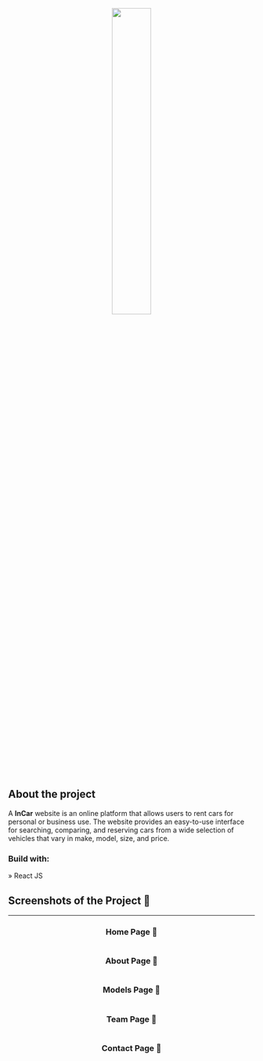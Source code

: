 <div align='center'><img alt="" style="width:40%" src='./src/img/logo.png'/></div>

<h2>About the project</h2>

  <p>A <b>InCar</b> website is an online platform that allows users to rent cars for personal or business use. The website provides an easy-to-use interface for searching, comparing, and reserving cars from a wide selection of vehicles that vary in make, model, size, and price.</p>

<h3>Build with:</h3>

» React JS

<h2>Screenshots of the Project 📸</h2>
<hr/>
<h3 align='center'>Home Page 🏡</h3>

<div align='center'>
<img alt="" src='src/img/Capture/fullCapture.png'/>
</div>

<h3 align='center'>About Page 📃</h3>

<div align='center'>
<img alt="" src='src/img/Capture/AboutPageCapture.png'/>
</div>

<h3 align='center'>Models Page 🚓</h3>

<div align='center'>
<img alt="" src='src/img/Capture/ModelsPageCapture.png'/>
</div>

<h3 align='center'>Team Page 👨‍</h3>

<div align='center'>
<img alt="" src='src/img/Capture/TeamPageCapture.png'/>
</div>

<h3 align='center'>Contact Page 📱‍</h3>

<div align='center'>
<img alt="" src='src/img/Capture/ContactPageCapture.png'/>
</div>
